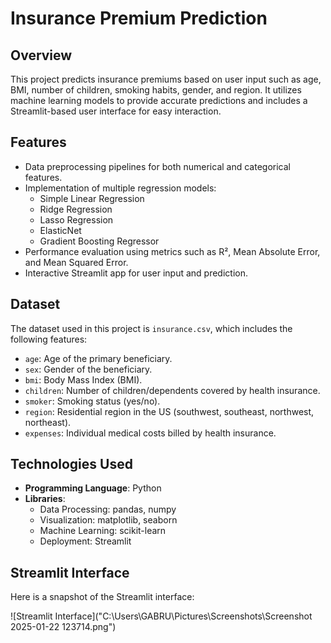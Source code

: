 # Insurance Premium Prediction

## Overview
This project predicts insurance premiums based on user input such as age, BMI, number of children, smoking habits, gender, and region. It utilizes machine learning models to provide accurate predictions and includes a Streamlit-based user interface for easy interaction.

## Features
- Data preprocessing pipelines for both numerical and categorical features.
- Implementation of multiple regression models:
  - Simple Linear Regression
  - Ridge Regression
  - Lasso Regression
  - ElasticNet
  - Gradient Boosting Regressor
- Performance evaluation using metrics such as R², Mean Absolute Error, and Mean Squared Error.
- Interactive Streamlit app for user input and prediction.

## Dataset
The dataset used in this project is `insurance.csv`, which includes the following features:
- `age`: Age of the primary beneficiary.
- `sex`: Gender of the beneficiary.
- `bmi`: Body Mass Index (BMI).
- `children`: Number of children/dependents covered by health insurance.
- `smoker`: Smoking status (yes/no).
- `region`: Residential region in the US (southwest, southeast, northwest, northeast).
- `expenses`: Individual medical costs billed by health insurance.

## Technologies Used
- **Programming Language**: Python
- **Libraries**:
  - Data Processing: pandas, numpy
  - Visualization: matplotlib, seaborn
  - Machine Learning: scikit-learn
  - Deployment: Streamlit


## Streamlit Interface
Here is a snapshot of the Streamlit interface:

![Streamlit Interface]("C:\Users\GABRU\Pictures\Screenshots\Screenshot 2025-01-22 123714.png")


